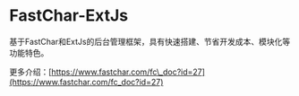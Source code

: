 # FastChar-ExtJs

基于FastChar和ExtJs的后台管理框架，具有快速搭建、节省开发成本、模块化等功能特色。

更多介绍：[https://www.fastchar.com/fc\_doc?id=27](https://www.fastchar.com/fc_doc?id=27)
